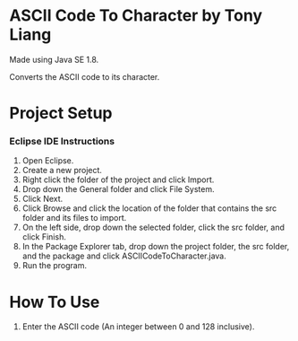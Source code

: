 # ASCII Code To Character by Tony Liang

Made using Java SE 1.8.

Converts the ASCII code to its character.

# Project Setup

### Eclipse IDE Instructions
1. Open Eclipse.
2. Create a new project.
3. Right click the folder of the project and click Import.
4. Drop down the General folder and click File System.
5. Click Next.
6. Click Browse and click the location of the folder that contains the src folder and its files to import.
7. On the left side, drop down the selected folder, click the src folder, and click Finish.
8. In the Package Explorer tab, drop down the project folder, the src folder, and the package and click ASCIICodeToCharacter.java.
9. Run the program.

# How To Use
1. Enter the ASCII code (An integer between 0 and 128 inclusive).